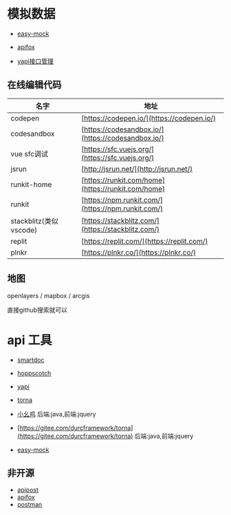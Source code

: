 # 模拟数据

- [easy-mock](https://github.com/easy-mock/easy-mock)

- [apifox](https://www.apifox.cn/)

- [yapi接口管理](https://hellosean1025.github.io/yapi/)

## 在线编辑代码

| 名字                   | 地址                                               |
| ---------------------- | -------------------------------------------------- |
| codepen                | [https://codepen.io/](https://codepen.io/)         |
| codesandbox            | [https://codesandbox.io/](https://codesandbox.io/) |
| vue sfc调试            | [https://sfc.vuejs.org/](https://sfc.vuejs.org/)   |
| jsrun                  | [http://jsrun.net/](http://jsrun.net/)             |
| runkit-home            | [https://runkit.com/home](https://runkit.com/home) |
| runkit                 | [https://npm.runkit.com/](https://npm.runkit.com/) |
| stackblitz(类似vscode) | [https://stackblitz.com/](https://stackblitz.com/) |
| replit                 | [https://replit.com/](https://replit.com/)         |
| plnkr                  | [https://plnkr.co/](https://plnkr.co/)             |

## 地图

openlayers / mapbox / arcgis
​

直接github搜索就可以

# api 工具

- [smartdoc](https://gitee.com/smart-doc-team/smart-doc)

- [hoppscotch](https://github.com/hoppscotch/hoppscotch)
- [yapi](https://github.com/YMFE/yapi)
- [torna](https://gitee.com/durcframework/torna)
- [小幺鸡](https://gitee.com/zhoujingjie/apiManager) 后端:java,前端:jquery
- [https://gitee.com/durcframework/torna](https://gitee.com/durcframework/torna) 后端:java,前端:jquery

- [easy-mock](https://github.com/easy-mock/easy-mock)

## 非开源

- [apipost](https://www.apipost.cn/)
- [apifox](https://www.apifox.com)
- [postman](https://www.postman.com/)
